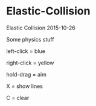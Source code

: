 # Elastic-Collision
Elastic Collision 2015-10-26

Some physics stuff

left-click = blue

right-click = yellow

hold-drag = aim

X = show lines

C = clear

